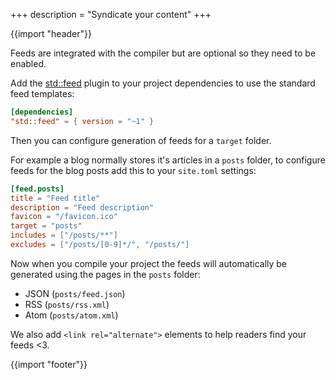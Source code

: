 +++
description = "Syndicate your content"
+++

{{import "header"}}

Feeds are integrated with the compiler but are optional so they need to be enabled.

Add the [std::feed][] plugin to your project dependencies to use the standard feed templates:

```toml
[dependencies]
"std::feed" = { version = "~1" }
```

Then you can configure generation of feeds for a `target` folder.

For example a blog normally stores it's articles in a `posts` folder, to configure feeds for the blog posts add this to your `site.toml` settings:

```toml
[feed.posts]
title = "Feed title"
description = "Feed description"
favicon = "/favicon.ico"
target = "posts"
includes = ["/posts/**"]
excludes = ["/posts/[0-9]*/", "/posts/"]
```

Now when you compile your project the feeds will automatically be generated using the pages in the `posts` folder:

* JSON (`posts/feed.json`)
* RSS (`posts/rss.xml`)
* Atom (`posts/atom.xml`)

We also add `<link rel="alternate">` elements to help readers find your feeds <3.

{{import "footer"}}

[std::feed]: https://github.com/uwe-app/plugins/tree/main/std/feed

